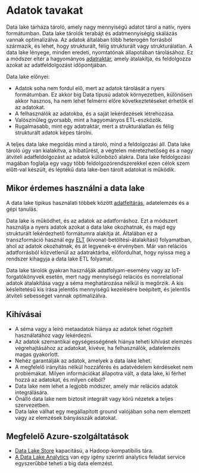 # <a name="data-lakes"></a>Adatok tavakat

Data lake tárháza tároló, amely nagy mennyiségű adatot tárol a natív, nyers formátumban. Data lake tárolók terabájt és adatmennyiségig skálázás vannak optimalizálva. Az adatok általában több heterogén forrásból származik, és lehet, hogy strukturált, félig strukturált vagy strukturálatlan. A data lake lényege, minden eredeti, nyomtatónak állapotában tárolásához. Ez a módszer eltér a hagyományos [adatraktár](../scenarios/data-warehousing.md), amely átalakítja, és feldolgozza azokat az adatfeldolgozást időpontjában.

Data lake előnyei:

- Adatok soha nem fordul elő, mert az adatok tárolását a nyers formátumban. Ez akkor big Data típusú adatok környezetben, különösen akkor hasznos, ha nem lehet felmérni előre következtetéseket érhetők el az adatokat.
- A felhasználók az adatokba, és a saját lekérdezések létrehozása.
- Valószínűleg gyorsabb, mint a hagyományos ETL-eszközök.
- Rugalmasabb, mint egy adatraktár, mert a strukturálatlan és félig strukturált adatok képes tárolni. 

A teljes data lake megoldás mind a tároló, mind a feldolgozási áll. Data lake tároló úgy van kialakítva, a hibatűrést, a végtelen méretezhetőség és a nagy átviteli adatfeldolgozást az adatok különböző alakra. Data lake feldolgozási magában foglalja egy vagy több feldolgozórendszerekkel ezen célok szem előtt-val készült, és léptékű data lake-ben tárolt adatokat is működik.

## <a name="when-to-use-a-data-lake"></a>Mikor érdemes használni a data lake

A data lake tipikus használati többek között [adatfeltárás](../scenarios/interactive-data-exploration.md), adatelemzés és a gépi tanulás. 

Data lake is működhet, és az adatok az adatforráshoz. Ezt a módszert használja a nyers adatok azokat a data lake okozhatnak, és majd egy strukturált lekérdezhető formátumra alakítja át. Általában ez a transzformáció használ egy [ELT](../scenarios/etl.md#extract-load-and-transform-elt) (kivonat-betöltési-átalakítási) folyamatban, ahol az adatok okozhatnak, és át legyenek-e érvényben. Már van relációs adatforrásból közvetlenül az adatraktárba, előfordulhat, hogy nyissa meg a rendszer kihagyja a data lake ETL folyamat.

Data lake tárolók gyakran használják adatfolyam-esemény vagy az IoT-forgatókönyvek esetén, mert nagy mennyiségű relációs és nonrelational adatok átalakítása vagy a séma meghatározása nélkül is megőrzik. A kis késleltetésű kis írása jelentős mennyiségű kezelésére beépített, és jelentős átviteli sebességet vannak optimalizálva.

## <a name="challenges"></a>Kihívásai

- A séma vagy a leíró metaadatok hiánya az adatok tehet rögzített használatához vagy lekérdezni.
- Az adatok szemantikai egységességének hiánya teheti kihívást elemzés végrehajtásához az adatokat, kivéve, ha felhasználók, adatelemzés magas gyakorlott.
- Nehéz garantálják az adatok, amelyek a data lake lehet. 
- A megfelelő irányítás nélkül hozzáférés és adatvédelem kérdéseket nem problémákat. Milyen információkat állapotra vált, a data lake, ki férhet hozzá az adatokat, és milyen célból?
- Data lake nem lehet a legjobb módszer, amely már relációs adatok integrálására.
- Önálló data lake nem biztosít integrált vagy körű nézetek a teljes szervezetben. 
- Data lake válhat egy megállapított ground valójában soha nem elemzett vagy az elemzések bányásszák adatokat.

## <a name="relevant-azure-services"></a>Megfelelő Azure-szolgáltatások

- [Data Lake Store](/azure/data-lake-store/) kapacitású, a Hadoop-kompatibilis tára.
- [A Data Lake Analytics](/azure/data-lake-analytics/) van egy igény szerinti analytics feladat service egyszerűbbé teheti a big data elemzést.

